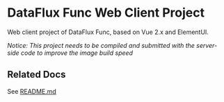 # DataFlux Func Web Client Project

Web client project of DataFlux Func, based on Vue 2.x and ElementUI.

*Notice: This project needs to be compiled and submitted with the server-side code to improve the image build speed*

## Related Docs

See [README.md](../README.md)
